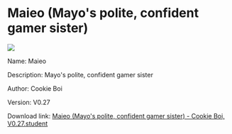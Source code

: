 # Maieo (Mayo's polite, confident gamer sister)

<img src = "https://raw.githubusercontent.com/Arbiter1223/Koukou-Gurashi-Custom-Students/master/Students/Files/Maieo%20(Mayo's%20polite%2C%20confident%20gamer%20sister).png">

Name: Maieo

Description: Mayo's polite, confident gamer sister

Author: Cookie Boi

Version: V0.27

Download link: <a href="https://raw.githubusercontent.com/Arbiter1223/Koukou-Gurashi-Custom-Students/master/Students/Files/Maieo%20(Mayo's%20polite%2C%20confident%20gamer%20sister)%20-%20Cookie%20Boi%2C%20V0.27.student">Maieo (Mayo's polite, confident gamer sister) - Cookie Boi, V0.27.student</a>
